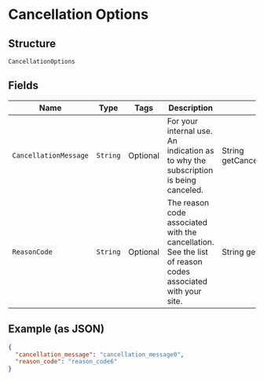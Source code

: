 
# Cancellation Options

## Structure

`CancellationOptions`

## Fields

| Name | Type | Tags | Description | Getter | Setter |
|  --- | --- | --- | --- | --- | --- |
| `CancellationMessage` | `String` | Optional | For your internal use. An indication as to why the subscription is being canceled. | String getCancellationMessage() | setCancellationMessage(String cancellationMessage) |
| `ReasonCode` | `String` | Optional | The reason code associated with the cancellation. See the list of reason codes associated with your site. | String getReasonCode() | setReasonCode(String reasonCode) |

## Example (as JSON)

```json
{
  "cancellation_message": "cancellation_message0",
  "reason_code": "reason_code6"
}
```

